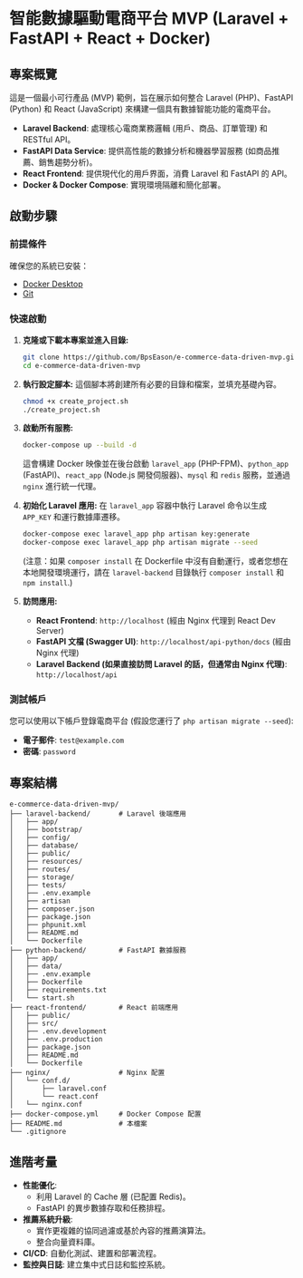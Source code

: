 # 智能數據驅動電商平台 MVP (Laravel + FastAPI + React + Docker)

## 專案概覽

這是一個最小可行產品 (MVP) 範例，旨在展示如何整合 Laravel (PHP)、FastAPI (Python) 和 React (JavaScript) 來構建一個具有數據智能功能的電商平台。

-   **Laravel Backend**: 處理核心電商業務邏輯 (用戶、商品、訂單管理) 和 RESTful API。
-   **FastAPI Data Service**: 提供高性能的數據分析和機器學習服務 (如商品推薦、銷售趨勢分析)。
-   **React Frontend**: 提供現代化的用戶界面，消費 Laravel 和 FastAPI 的 API。
-   **Docker & Docker Compose**: 實現環境隔離和簡化部署。

## 啟動步驟

### 前提條件

確保您的系統已安裝：

-   [Docker Desktop](https://www.docker.com/products/docker-desktop)
-   [Git](https://git-scm.com/downloads)

### 快速啟動

1.  **克隆或下載本專案並進入目錄:**
    ```bash
    git clone https://github.com/BpsEason/e-commerce-data-driven-mvp.git
    cd e-commerce-data-driven-mvp
    ```

2.  **執行設定腳本:**
    這個腳本將創建所有必要的目錄和檔案，並填充基礎內容。
    ```bash
    chmod +x create_project.sh
    ./create_project.sh
    ```

3.  **啟動所有服務:**
    ```bash
    docker-compose up --build -d
    ```
    這會構建 Docker 映像並在後台啟動 `laravel_app` (PHP-FPM)、`python_app` (FastAPI)、`react_app` (Node.js 開發伺服器)、`mysql` 和 `redis` 服務，並通過 `nginx` 進行統一代理。

4.  **初始化 Laravel 應用:**
    在 `laravel_app` 容器中執行 Laravel 命令以生成 `APP_KEY` 和運行數據庫遷移。
    ```bash
    docker-compose exec laravel_app php artisan key:generate
    docker-compose exec laravel_app php artisan migrate --seed
    ```
    (注意：如果 `composer install` 在 Dockerfile 中沒有自動運行，或者您想在本地開發環境運行，請在 `laravel-backend` 目錄執行 `composer install` 和 `npm install`.)

5.  **訪問應用:**
    -   **React Frontend**: `http://localhost` (經由 Nginx 代理到 React Dev Server)
    -   **FastAPI 文檔 (Swagger UI)**: `http://localhost/api-python/docs` (經由 Nginx 代理)
    -   **Laravel Backend (如果直接訪問 Laravel 的話，但通常由 Nginx 代理)**: `http://localhost/api`

### 測試帳戶

您可以使用以下帳戶登錄電商平台 (假設您運行了 `php artisan migrate --seed`):

-   **電子郵件**: `test@example.com`
-   **密碼**: `password`

## 專案結構

```
e-commerce-data-driven-mvp/
├── laravel-backend/       # Laravel 後端應用
│   ├── app/
│   ├── bootstrap/
│   ├── config/
│   ├── database/
│   ├── public/
│   ├── resources/
│   ├── routes/
│   ├── storage/
│   ├── tests/
│   ├── .env.example
│   ├── artisan
│   ├── composer.json
│   ├── package.json
│   ├── phpunit.xml
│   ├── README.md
│   └── Dockerfile
├── python-backend/        # FastAPI 數據服務
│   ├── app/
│   ├── data/
│   ├── .env.example
│   ├── Dockerfile
│   ├── requirements.txt
│   └── start.sh
├── react-frontend/        # React 前端應用
│   ├── public/
│   ├── src/
│   ├── .env.development
│   ├── .env.production
│   ├── package.json
│   ├── README.md
│   └── Dockerfile
├── nginx/                 # Nginx 配置
│   └── conf.d/
│       ├── laravel.conf
│       └── react.conf
│   └── nginx.conf
├── docker-compose.yml     # Docker Compose 配置
├── README.md              # 本檔案
└── .gitignore
```

## 進階考量

-   **性能優化**:
    -   利用 Laravel 的 Cache 層 (已配置 Redis)。
    -   FastAPI 的異步數據存取和任務排程。
-   **推薦系統升級**:
    -   實作更複雜的協同過濾或基於內容的推薦演算法。
    -   整合向量資料庫。
-   **CI/CD**: 自動化測試、建置和部署流程。
-   **監控與日誌**: 建立集中式日誌和監控系統。
